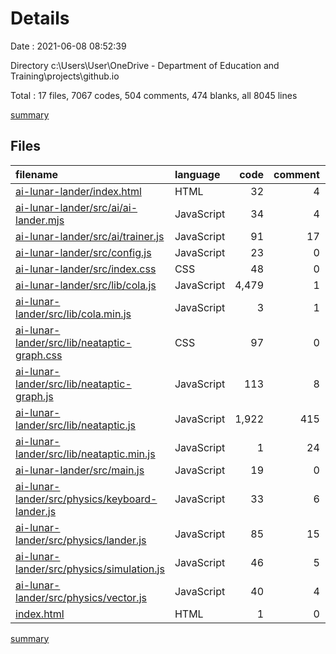 # Details

Date : 2021-06-08 08:52:39

Directory c:\Users\User\OneDrive - Department of Education and Training\projects\github.io

Total : 17 files,  7067 codes, 504 comments, 474 blanks, all 8045 lines

[summary](results.md)

## Files
| filename | language | code | comment | blank | total |
| :--- | :--- | ---: | ---: | ---: | ---: |
| [ai-lunar-lander/index.html](/ai-lunar-lander/index.html) | HTML | 32 | 4 | 1 | 37 |
| [ai-lunar-lander/src/ai/ai-lander.mjs](/ai-lunar-lander/src/ai/ai-lander.mjs) | JavaScript | 34 | 4 | 0 | 38 |
| [ai-lunar-lander/src/ai/trainer.js](/ai-lunar-lander/src/ai/trainer.js) | JavaScript | 91 | 17 | 21 | 129 |
| [ai-lunar-lander/src/config.js](/ai-lunar-lander/src/config.js) | JavaScript | 23 | 0 | 0 | 23 |
| [ai-lunar-lander/src/index.css](/ai-lunar-lander/src/index.css) | CSS | 48 | 0 | 1 | 49 |
| [ai-lunar-lander/src/lib/cola.js](/ai-lunar-lander/src/lib/cola.js) | JavaScript | 4,479 | 1 | 2 | 4,482 |
| [ai-lunar-lander/src/lib/cola.min.js](/ai-lunar-lander/src/lib/cola.min.js) | JavaScript | 3 | 1 | 0 | 4 |
| [ai-lunar-lander/src/lib/neataptic-graph.css](/ai-lunar-lander/src/lib/neataptic-graph.css) | CSS | 97 | 0 | 1 | 98 |
| [ai-lunar-lander/src/lib/neataptic-graph.js](/ai-lunar-lander/src/lib/neataptic-graph.js) | JavaScript | 113 | 8 | 19 | 140 |
| [ai-lunar-lander/src/lib/neataptic.js](/ai-lunar-lander/src/lib/neataptic.js) | JavaScript | 1,922 | 415 | 418 | 2,755 |
| [ai-lunar-lander/src/lib/neataptic.min.js](/ai-lunar-lander/src/lib/neataptic.min.js) | JavaScript | 1 | 24 | 0 | 25 |
| [ai-lunar-lander/src/main.js](/ai-lunar-lander/src/main.js) | JavaScript | 19 | 0 | 5 | 24 |
| [ai-lunar-lander/src/physics/keyboard-lander.js](/ai-lunar-lander/src/physics/keyboard-lander.js) | JavaScript | 33 | 6 | 0 | 39 |
| [ai-lunar-lander/src/physics/lander.js](/ai-lunar-lander/src/physics/lander.js) | JavaScript | 85 | 15 | 3 | 103 |
| [ai-lunar-lander/src/physics/simulation.js](/ai-lunar-lander/src/physics/simulation.js) | JavaScript | 46 | 5 | 2 | 53 |
| [ai-lunar-lander/src/physics/vector.js](/ai-lunar-lander/src/physics/vector.js) | JavaScript | 40 | 4 | 0 | 44 |
| [index.html](/index.html) | HTML | 1 | 0 | 1 | 2 |

[summary](results.md)